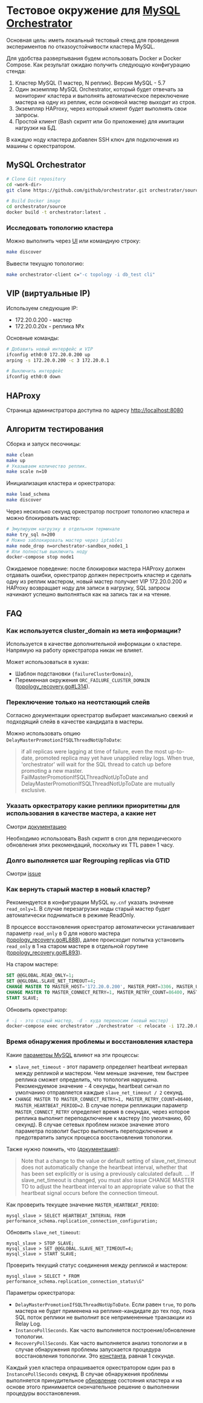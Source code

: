 # Тестовое окружение для [MySQL Orchestrator](https://github.com/github/orchestrator)

Основная цель: иметь локальный тестовый стенд для проведения экспериментов по отказоустойчивости кластера MySQL.

Для удобства развертывания будем использовать Docker и Docker Compose.
Как результат ожидаю получить следующую конфигурацию стенда:

  1. Кластер MySQL (1 мастер, N реплик). Версия MySQL - 5.7
  2. Один экземпляр MySQL Orchestrator, который будет отвечать за мониторинг кластера и выполнять автоматическое переключение мастера на одну из реплик, если основной мастер выходит из строя.
  3. Экземпляр HAProxy, через который клиент будет выполнять свои запросы.
  4. Простой клиент (Bash скрипт или Go приложение) для имитации нагрузки на БД.

В каждую ноду кластера добавлен SSH ключ для подключения из машины с оркестратором.

## MySQL Orchestrator

```bash
# Clone Git repository
cd <work-dir>
git clone https://github.com/github/orchestrator.git orchestrator/source

# Build Docker image
cd orchestrator/source
docker build -t orchestrator:latest .
```

### Исследовать топологию кластера

Можно выполнить через [UI](http://localhost:80) или командную строку:

```bash
make discover
```

Вывести текущую топологию:

```bash
make orchestrator-client c="-c topology -i db_test cli"
```

## VIP (виртуальные IP)

Используем следующие IP:
- 172.20.0.200 - мастер
- 172.20.0.20x - реплика №x

Основные команды:

```bash
# Добавить новый интерфейс и VIP
ifconfig eth0:0 172.20.0.200 up
arping -s 172.20.0.200 -c 3 172.20.0.1

# Выключить интерфейс
ifconfig eth0:0 down
```

## HAProxy

Страница администратора доступна по адресу [http://localhost:8080](http://localhost:8080)

## Алгоритм тестирования

Сборка и запуск песочницы:

```bash
make clean
make up
# Указываем количество реплик.
make scale n=10
```

Инициализация кластера и оркестратора:

```bash
make load_schema
make discover
```

Через несколько секунд оркестратор построит топологию кластера и можно блокировать мастер:

```bash
# Эмулируем нагрузку в отдельном терминале
make try_sql n=200
# Можно заблокировать мастер через iptables
make node_drop n=orchestrator-sandbox_node1_1
# Или полностью выключить ноду
docker-compose stop node1
```

Ожидаемое поведение: после блокировки мастера HAProxy должен отдавать ошибки, оркестратор должен перестроить кластер и сделать одну из реплик мастером, новый мастер получает VIP 172.20.0.200 и HAProxy возвращает ноду для записи в нагрузку, SQL запросы начинают успешно выполняться как на запись так и на чтение.

## FAQ

### Как используется cluster_domain из мета информации?

Используется в качестве дополнительной информации о кластере. Напрямую на работу оркестратора никак не влияет. 

Может использоваться в хуках: 

 - Шаблон подстановки `{failureClusterDomain}`,
 - Переменная окружения `ORC_FAILURE_CLUSTER_DOMAIN` ([topology_recovery.go#L314](https://github.com/github/orchestrator/blob/548265494b3107ca2581d6ccee059e062a759b77/go/logic/topology_recovery.go#L314)).

### Переключение только на неотстающий слейв

Согласно документации оркестратор выбирает максимально свежий и подходящий слейв в качестве кандидата в мастеры.

Можно использовать опцию `DelayMasterPromotionIfSQLThreadNotUpToDate`:

> if all replicas were lagging at time of failure, even the most up-to-date, promoted replica may yet have unapplied relay logs. When true, 'orchestrator' will wait for the SQL thread to catch up before promoting a new master. FailMasterPromotionIfSQLThreadNotUpToDate and DelayMasterPromotionIfSQLThreadNotUpToDate are mutually exclusive.

### Указать оркестратору какие реплики приоритетны для использования в качестве мастера, а какие нет

Смотри [документацию](https://github.com/github/orchestrator/blob/master/docs/topology-recovery.md#adding-promotion-rules)

Необходимо использовать Bash скрипт в cron для периодического обновления этих рекомендаций, поскольку их TTL равен 1 часу.

### Долго выполняется шаг Regrouping replicas via GTID

Смотри [issue](https://github.com/github/orchestrator/issues/648)

### Как вернуть старый мастер в новый кластер?

Рекомендуется в конфигурации MySQL `my.cnf` указать значение `read_only=1`. В случае перезагрузки ноды старый мастер будет автоматически подниматься в режиме ReadOnly.  

В процессе восстановления оркестратор автоматически устанавливает параметр `read_only` в 0 для нового мастера ([topology_recovery.go#L888](https://github.com/github/orchestrator/blob/548265494b3107ca2581d6ccee059e062a759b77/go/logic/topology_recovery.go#L888)), далее происходит попытка установить `read_only` в 1 на старом мастере в отдельной горутине ([topology_recovery.go#L893](https://github.com/github/orchestrator/blob/548265494b3107ca2581d6ccee059e062a759b77/go/logic/topology_recovery.go#L893)).

На старом мастере:

```sql
SET @@GLOBAL.READ_ONLY=1;
SET @@GLOBAL.SLAVE_NET_TIMEOUT=4; 
CHANGE MASTER TO MASTER_HOST='172.20.0.200', MASTER_PORT=3306, MASTER_USER='repl', MASTER_PASSWORD='repl', MASTER_AUTO_POSITION=1;
CHANGE MASTER TO MASTER_CONNECT_RETRY=1, MASTER_RETRY_COUNT=86400, MASTER_HEARTBEAT_PERIOD=2;
START SLAVE;
```

Обновить оркестратор:

```bash
# -i - это старый мастер, -d - куда переносим (новый мастер)
docker-compose exec orchestrator ./orchestrator -c relocate -i 172.20.0.11 -d 172.20.0.12
```

### Время обнаружения проблемы и восстановления кластера

Какие [параметры MySQL](https://github.com/github/orchestrator/blob/master/docs/configuration-failure-detection.md#mysql-configuration) влияют на эти процессы:

 - `slave_net_timeout` - этот параметр определяет heartbeat интервал между репликой и мастером. Чем меньше значение, тем быстрее реплика сможет определить, что топология нарушена. Рекомендуемое значение - 4 секунды, heartbeat сигнал по умолчанию отправляется каждые `slave_net_timeout / 2` секунд.  
 - `CHANGE MASTER TO MASTER_CONNECT_RETRY=1, MASTER_RETRY_COUNT=86400, MASTER_HEARTBEAT_PERIOD=2`. В случае потери репликации параметр `MASTER_CONNECT_RETRY` определяет время в секундах, через которое реплика выполнит переподключение к мастеру (по умолчанию, 60 секунд). В случае сетевых проблем низкое значение этого параметра позволит быстро выполнить переподключение и предотвратить запуск процесса восстановления топологии.

Также нужно помнить, что ([документация](https://dev.mysql.com/doc/refman/5.7/en/change-master-to.html)):

> Note that a change to the value or default setting of slave_net_timeout does not automatically change the heartbeat interval, whether that has been set explicitly or is using a previously calculated default. ... If slave_net_timeout is changed, you must also issue CHANGE MASTER TO to adjust the heartbeat interval to an appropriate value so that the heartbeat signal occurs before the connection timeout.

Как проверить текущее значение `MASTER_HEARTBEAT_PERIOD`:

```mysql
mysql_slave > SELECT HEARTBEAT_INTERVAL FROM performance_schema.replication_connection_configuration;
```

Обновить `slave_net_timeout`:

```mysql
mysql_slave > STOP SLAVE; 
mysql_slave > SET @@GLOBAL.SLAVE_NET_TIMEOUT=4; 
mysql_slave > START SLAVE;
```

Проверить текущий статус соединения между репликой и мастером:

```mysql
mysql_slave > SELECT * FROM performance_schema.replication_connection_status\G"
```

Параметры оркестратора:

 - `DelayMasterPromotionIfSQLThreadNotUpToDate`. Если равен `true`, то роль мастера не будет применена на реплике-кандидате до тех пор, пока SQL поток реплики не выполнит все непримененные транзакции из Relay Log.
 - `InstancePollSeconds`. Как часто выполняется построение/обновление топологии.
 - `RecoveryPollSeconds`. Как часто выполняется анализ топологии и в случае обнаружения проблемы запускается процедура восстановления топологии. Это [константа](https://github.com/github/orchestrator/blob/548265494b3107ca2581d6ccee059e062a759b77/go/config/config.go#L45), равная 1 секунде.

Каждый узел кластера опрашивается оркестратором один раз в `InstancePollSeconds` секунд. В случае обнаружения проблемы выполняется принудительное [обновление](https://github.com/github/orchestrator/blob/548265494b3107ca2581d6ccee059e062a759b77/go/logic/topology_recovery.go#L1409) состояния кластера и на основе этого принимается окончательное решение о выполнении процедуры восстановления.
